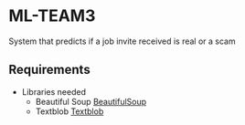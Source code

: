 # ML-TEAM3
System that predicts if a job invite received is real or a scam

## Requirements
* Libraries needed
    * Beautiful Soup [BeautifulSoup](https://pypi.org/project/beautifulsoup4/)
    * Textblob [Textblob](https://textblob.readthedocs.io/en/dev/)

